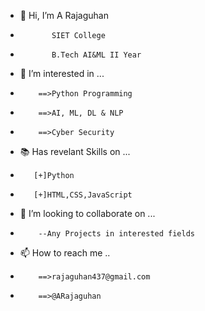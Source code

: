 - 👋 Hi, I’m A Rajaguhan
-            SIET College
-            B.Tech AI&ML II Year

- 👀 I’m interested in ...
-         ==>Python Programming
-         ==>AI, ML, DL & NLP
-         ==>Cyber Security
         
- 📚 Has revelant Skills on ...
-        [+]Python
-        [+]HTML,CSS,JavaScript
         
- 💞️ I’m looking to collaborate on ...
-         --Any Projects in interested fields
         
- 📫 How to reach me ..
-         ==>rajaguhan437@gmail.com
-         ==>@ARajaguhan

         
<!---
BlackSparrow-43/BlackSparrow-43 is a ✨ special ✨ repository because its `README.md` (this file) appears on your GitHub profile.
You can click the Preview link to take a look at your changes.
--->
